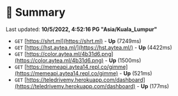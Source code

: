 # 📖 Summary
Last updated: **10/5/2022, 4:52:16 PG "Asia/Kuala_Lumpur"**

- `GET` [https://shrt.ml](https://shrt.ml) - **Up** (7249ms)
- `GET` [https://hst.aytea.ml/](https://hst.aytea.ml/) - **Up** (4422ms)
- `GET` [https://color.aytea.ml/4b31d6.png](https://color.aytea.ml/4b31d6.png) - **Up** (1500ms)
- `GET` [https://memeapi.aytea14.repl.co/gimme](https://memeapi.aytea14.repl.co/gimme) - **Up** (521ms)
- `GET` [https://teledrivemy.herokuapp.com/dashboard](https://teledrivemy.herokuapp.com/dashboard) - **Up** (177ms)
